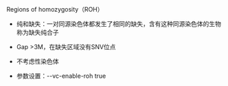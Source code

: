 Regions of homozygosity（ROH）

* 纯和缺失：一对同源染色体都发生了相同的缺失，含有这种同源染色体的生物称为缺失纯合子

* Gap >3M，在缺失区域没有SNV位点

* 不考虑性染色体

* 参数设置：--vc-enable-roh true


